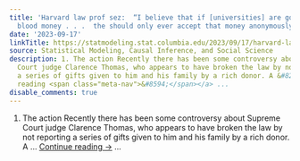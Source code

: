 ```yaml
---
title: 'Harvard law prof sez:  “I believe that if [universities] are going to accept
  blood money . . .  the should only ever accept that money anonymously.”'
date: '2023-09-17'
linkTitle: https://statmodeling.stat.columbia.edu/2023/09/17/harvard-law-prof-sez-i-believe-that-if-universities-are-going-to-accept-blood-money-the-should-only-ever-accept-that-money-anonymously/
source: Statistical Modeling, Causal Inference, and Social Science
description: 1. The action Recently there has been some controversy about Supreme
  Court judge Clarence Thomas, who appears to have broken the law by not reporting
  a series of gifts given to him and his family by a rich donor. A &#8230; <a href="https://statmodeling.stat.columbia.edu/2023/09/17/harvard-law-prof-sez-i-believe-that-if-universities-are-going-to-accept-blood-money-the-should-only-ever-accept-that-money-anonymously/">Continue
  reading <span class="meta-nav">&#8594;</span></a> ...
disable_comments: true
---
```

1. The action Recently there has been some controversy about Supreme Court judge Clarence Thomas, who appears to have broken the law by not reporting a series of gifts given to him and his family by a rich donor. A &#8230; <a href="https://statmodeling.stat.columbia.edu/2023/09/17/harvard-law-prof-sez-i-believe-that-if-universities-are-going-to-accept-blood-money-the-should-only-ever-accept-that-money-anonymously/">Continue reading <span class="meta-nav">&#8594;</span></a> ...